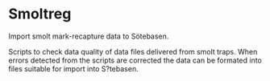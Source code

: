 # Smoltreg
Import smolt mark-recapture data to Sötebasen.

Scripts to check data quality of data files delivered from smolt traps. When errors detected from the scripts are corrected the data can be formated into files suitable for import into S?tebasen.

